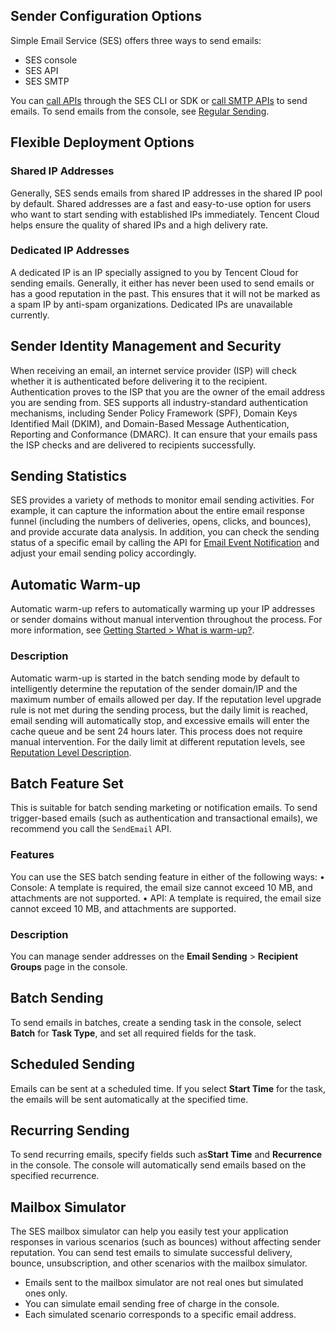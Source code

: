 [](id:senderConfig)
## Sender Configuration Options
Simple Email Service (SES) offers three ways to send emails:
- SES console
- SES API
- SES SMTP

You can [call APIs](https://intl.cloud.tencent.com/document/product/1084/39387) through the SES CLI or SDK or [call SMTP APIs](https://intl.cloud.tencent.com/document/product/1084/44458) to send emails. To send emails from the console, see [Regular Sending](https://intl.cloud.tencent.com/document/product/1084/47540).

## Flexible Deployment Options
### Shared IP Addresses
Generally, SES sends emails from shared IP addresses in the shared IP pool by default. Shared addresses are a fast and easy-to-use option for users who want to start sending with established IPs immediately. Tencent Cloud helps ensure the quality of shared IPs and a high delivery rate.
### Dedicated IP Addresses
A dedicated IP is an IP specially assigned to you by Tencent Cloud for sending emails. Generally, it either has never been used to send emails or has a good reputation in the past. This ensures that it will not be marked as a spam IP by anti-spam organizations. Dedicated IPs are unavailable currently.

## Sender Identity Management and Security
When receiving an email, an internet service provider (ISP) will check whether it is authenticated before delivering it to the recipient. Authentication proves to the ISP that you are the owner of the email address you are sending from. SES supports all industry-standard authentication mechanisms, including Sender Policy Framework (SPF), Domain Keys Identified Mail (DKIM), and Domain-Based Message Authentication, Reporting and Conformance (DMARC). It can ensure that your emails pass the ISP checks and are delivered to recipients successfully.
## Sending Statistics
SES provides a variety of methods to monitor email sending activities. For example, it can capture the information about the entire email response funnel (including the numbers of deliveries, opens, clicks, and bounces), and provide accurate data analysis. In addition, you can check the sending status of a specific email by calling the API for [Email Event Notification](https://intl.cloud.tencent.com/document/product/1084/39492) and adjust your email sending policy accordingly.

[](id:warmUp)
## Automatic Warm-up
Automatic warm-up refers to automatically warming up your IP addresses or sender domains without manual intervention throughout the process. For more information, see [Getting Started > What is warm-up?](https://intl.cloud.tencent.com/document/product/1084/42368).
### Description
Automatic warm-up is started in the batch sending mode by default to intelligently determine the reputation of the sender domain/IP and the maximum number of emails allowed per day. If the reputation level upgrade rule is not met during the sending process, but the daily limit is reached, email sending will automatically stop, and excessive emails will enter the cache queue and be sent 24 hours later. This process does not require manual intervention. For the daily limit at different reputation levels, see [Reputation Level Description](https://intl.cloud.tencent.com/document/product/1084/48864).

[](id:batch)

## Batch Feature Set
This is suitable for batch sending marketing or notification emails. To send trigger-based emails (such as authentication and transactional emails), we recommend you call the `SendEmail` API.
### Features
You can use the SES batch sending feature in either of the following ways:
• Console: A template is required, the email size cannot exceed 10 MB, and attachments are not supported.
• API: A template is required, the email size cannot exceed 10 MB, and attachments are supported.

### Description
You can manage sender addresses on the **Email Sending** > **Recipient Groups** page in the console.

## Batch Sending
To send emails in batches, create a sending task in the console, select **Batch** for **Task Type**, and set all required fields for the task.
## Scheduled Sending
Emails can be sent at a scheduled time. If you select **Start Time** for the task, the emails will be sent automatically at the specified time.
## Recurring Sending
To send recurring emails, specify fields such as**Start Time** and **Recurrence** in the console. The console will automatically send emails based on the specified recurrence.
## Mailbox Simulator
The SES mailbox simulator can help you easily test your application responses in various scenarios (such as bounces) without affecting sender reputation. You can send test emails to simulate successful delivery, bounce, unsubscription, and other scenarios with the mailbox simulator.
- Emails sent to the mailbox simulator are not real ones but simulated ones only.
- You can simulate email sending free of charge in the console.
- Each simulated scenario corresponds to a specific email address.
